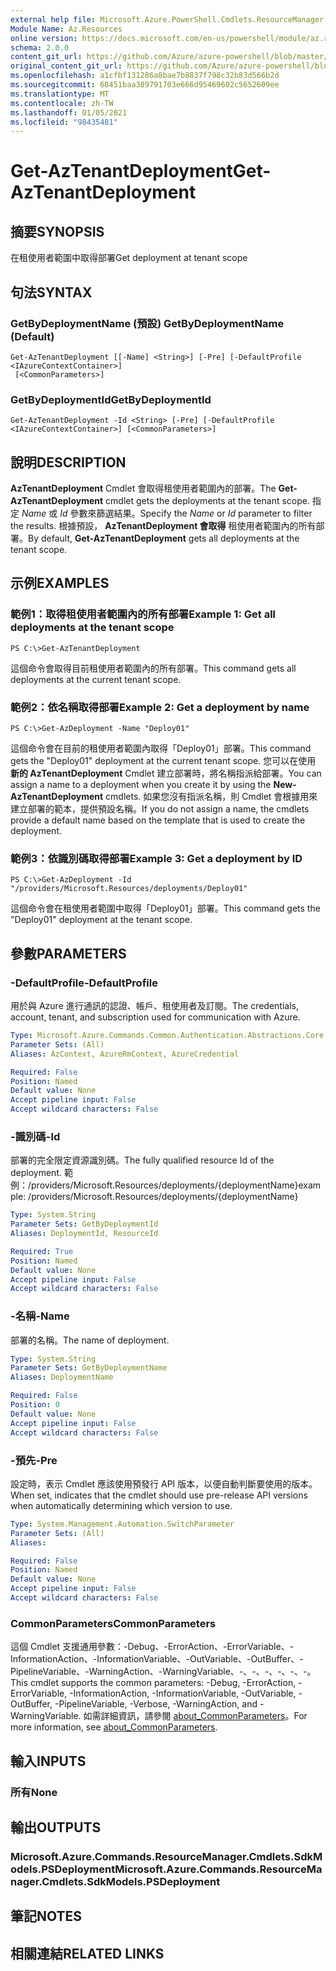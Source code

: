 ```yaml
---
external help file: Microsoft.Azure.PowerShell.Cmdlets.ResourceManager.dll-Help.xml
Module Name: Az.Resources
online version: https://docs.microsoft.com/en-us/powershell/module/az.resources/get-aztenantdeployment
schema: 2.0.0
content_git_url: https://github.com/Azure/azure-powershell/blob/master/src/Resources/Resources/help/Get-AzTenantDeployment.md
original_content_git_url: https://github.com/Azure/azure-powershell/blob/master/src/Resources/Resources/help/Get-AzTenantDeployment.md
ms.openlocfilehash: a1cfbf131286a8bae7b8837f798c32b83d566b2d
ms.sourcegitcommit: 68451baa389791703e666d95469602c5652609ee
ms.translationtype: MT
ms.contentlocale: zh-TW
ms.lasthandoff: 01/05/2021
ms.locfileid: "98435481"
---
```

# <span data-ttu-id="e906f-101">Get-AzTenantDeployment</span><span class="sxs-lookup"><span data-stu-id="e906f-101">Get-AzTenantDeployment</span></span>

## <span data-ttu-id="e906f-102">摘要</span><span class="sxs-lookup"><span data-stu-id="e906f-102">SYNOPSIS</span></span>
<span data-ttu-id="e906f-103">在租使用者範圍中取得部署</span><span class="sxs-lookup"><span data-stu-id="e906f-103">Get deployment at tenant scope</span></span>

## <span data-ttu-id="e906f-104">句法</span><span class="sxs-lookup"><span data-stu-id="e906f-104">SYNTAX</span></span>

### <span data-ttu-id="e906f-105">GetByDeploymentName (預設) </span><span class="sxs-lookup"><span data-stu-id="e906f-105">GetByDeploymentName (Default)</span></span>
```
Get-AzTenantDeployment [[-Name] <String>] [-Pre] [-DefaultProfile <IAzureContextContainer>]
 [<CommonParameters>]
```

### <span data-ttu-id="e906f-106">GetByDeploymentId</span><span class="sxs-lookup"><span data-stu-id="e906f-106">GetByDeploymentId</span></span>
```
Get-AzTenantDeployment -Id <String> [-Pre] [-DefaultProfile <IAzureContextContainer>] [<CommonParameters>]
```

## <span data-ttu-id="e906f-107">說明</span><span class="sxs-lookup"><span data-stu-id="e906f-107">DESCRIPTION</span></span>
<span data-ttu-id="e906f-108">**AzTenantDeployment** Cmdlet 會取得租使用者範圍內的部署。</span><span class="sxs-lookup"><span data-stu-id="e906f-108">The **Get-AzTenantDeployment** cmdlet gets the deployments at the tenant scope.</span></span>
<span data-ttu-id="e906f-109">指定 *Name* 或 *Id* 參數來篩選結果。</span><span class="sxs-lookup"><span data-stu-id="e906f-109">Specify the *Name* or *Id* parameter to filter the results.</span></span>
<span data-ttu-id="e906f-110">根據預設， **AzTenantDeployment 會取得** 租使用者範圍內的所有部署。</span><span class="sxs-lookup"><span data-stu-id="e906f-110">By default, **Get-AzTenantDeployment** gets all deployments at the tenant scope.</span></span>

## <span data-ttu-id="e906f-111">示例</span><span class="sxs-lookup"><span data-stu-id="e906f-111">EXAMPLES</span></span>

### <span data-ttu-id="e906f-112">範例1：取得租使用者範圍內的所有部署</span><span class="sxs-lookup"><span data-stu-id="e906f-112">Example 1: Get all deployments at the tenant scope</span></span>
```
PS C:\>Get-AzTenantDeployment
```

<span data-ttu-id="e906f-113">這個命令會取得目前租使用者範圍內的所有部署。</span><span class="sxs-lookup"><span data-stu-id="e906f-113">This command gets all deployments at the current tenant scope.</span></span>

### <span data-ttu-id="e906f-114">範例2：依名稱取得部署</span><span class="sxs-lookup"><span data-stu-id="e906f-114">Example 2: Get a deployment by name</span></span>
```
PS C:\>Get-AzDeployment -Name "Deploy01"
```

<span data-ttu-id="e906f-115">這個命令會在目前的租使用者範圍內取得「Deploy01」部署。</span><span class="sxs-lookup"><span data-stu-id="e906f-115">This command gets the "Deploy01" deployment at the current tenant scope.</span></span>
<span data-ttu-id="e906f-116">您可以在使用 **新的 AzTenantDeployment** Cmdlet 建立部署時，將名稱指派給部署。</span><span class="sxs-lookup"><span data-stu-id="e906f-116">You can assign a name to a deployment when you create it by using the **New-AzTenantDeployment** cmdlets.</span></span>
<span data-ttu-id="e906f-117">如果您沒有指派名稱，則 Cmdlet 會根據用來建立部署的範本，提供預設名稱。</span><span class="sxs-lookup"><span data-stu-id="e906f-117">If you do not assign a name, the cmdlets provide a default name based on the template that is used to create the deployment.</span></span>

### <span data-ttu-id="e906f-118">範例3：依識別碼取得部署</span><span class="sxs-lookup"><span data-stu-id="e906f-118">Example 3: Get a deployment by ID</span></span>
```
PS C:\>Get-AzDeployment -Id "/providers/Microsoft.Resources/deployments/Deploy01"
```

<span data-ttu-id="e906f-119">這個命令會在租使用者範圍中取得「Deploy01」部署。</span><span class="sxs-lookup"><span data-stu-id="e906f-119">This command gets the "Deploy01" deployment at the tenant scope.</span></span>

## <span data-ttu-id="e906f-120">參數</span><span class="sxs-lookup"><span data-stu-id="e906f-120">PARAMETERS</span></span>

### <span data-ttu-id="e906f-121">-DefaultProfile</span><span class="sxs-lookup"><span data-stu-id="e906f-121">-DefaultProfile</span></span>
<span data-ttu-id="e906f-122">用於與 Azure 進行通訊的認證、帳戶、租使用者及訂閱。</span><span class="sxs-lookup"><span data-stu-id="e906f-122">The credentials, account, tenant, and subscription used for communication with Azure.</span></span>

```yaml
Type: Microsoft.Azure.Commands.Common.Authentication.Abstractions.Core.IAzureContextContainer
Parameter Sets: (All)
Aliases: AzContext, AzureRmContext, AzureCredential

Required: False
Position: Named
Default value: None
Accept pipeline input: False
Accept wildcard characters: False
```

### <span data-ttu-id="e906f-123">-識別碼</span><span class="sxs-lookup"><span data-stu-id="e906f-123">-Id</span></span>
<span data-ttu-id="e906f-124">部署的完全限定資源識別碼。</span><span class="sxs-lookup"><span data-stu-id="e906f-124">The fully qualified resource Id of the deployment.</span></span>
<span data-ttu-id="e906f-125">範例：/providers/Microsoft.Resources/deployments/{deploymentName}</span><span class="sxs-lookup"><span data-stu-id="e906f-125">example: /providers/Microsoft.Resources/deployments/{deploymentName}</span></span>

```yaml
Type: System.String
Parameter Sets: GetByDeploymentId
Aliases: DeploymentId, ResourceId

Required: True
Position: Named
Default value: None
Accept pipeline input: False
Accept wildcard characters: False
```

### <span data-ttu-id="e906f-126">-名稱</span><span class="sxs-lookup"><span data-stu-id="e906f-126">-Name</span></span>
<span data-ttu-id="e906f-127">部署的名稱。</span><span class="sxs-lookup"><span data-stu-id="e906f-127">The name of deployment.</span></span>

```yaml
Type: System.String
Parameter Sets: GetByDeploymentName
Aliases: DeploymentName

Required: False
Position: 0
Default value: None
Accept pipeline input: False
Accept wildcard characters: False
```

### <span data-ttu-id="e906f-128">-預先</span><span class="sxs-lookup"><span data-stu-id="e906f-128">-Pre</span></span>
<span data-ttu-id="e906f-129">設定時，表示 Cmdlet 應該使用預發行 API 版本，以便自動判斷要使用的版本。</span><span class="sxs-lookup"><span data-stu-id="e906f-129">When set, indicates that the cmdlet should use pre-release API versions when automatically determining which version to use.</span></span>

```yaml
Type: System.Management.Automation.SwitchParameter
Parameter Sets: (All)
Aliases:

Required: False
Position: Named
Default value: None
Accept pipeline input: False
Accept wildcard characters: False
```

### <span data-ttu-id="e906f-130">CommonParameters</span><span class="sxs-lookup"><span data-stu-id="e906f-130">CommonParameters</span></span>
<span data-ttu-id="e906f-131">這個 Cmdlet 支援通用參數：-Debug、-ErrorAction、-ErrorVariable、-InformationAction、-InformationVariable、-OutVariable、-OutBuffer、-PipelineVariable、-WarningAction、-WarningVariable、-、-、-、-、-、-。</span><span class="sxs-lookup"><span data-stu-id="e906f-131">This cmdlet supports the common parameters: -Debug, -ErrorAction, -ErrorVariable, -InformationAction, -InformationVariable, -OutVariable, -OutBuffer, -PipelineVariable, -Verbose, -WarningAction, and -WarningVariable.</span></span> <span data-ttu-id="e906f-132">如需詳細資訊，請參閱 [about_CommonParameters](http://go.microsoft.com/fwlink/?LinkID=113216)。</span><span class="sxs-lookup"><span data-stu-id="e906f-132">For more information, see [about_CommonParameters](http://go.microsoft.com/fwlink/?LinkID=113216).</span></span>

## <span data-ttu-id="e906f-133">輸入</span><span class="sxs-lookup"><span data-stu-id="e906f-133">INPUTS</span></span>

### <span data-ttu-id="e906f-134">所有</span><span class="sxs-lookup"><span data-stu-id="e906f-134">None</span></span>

## <span data-ttu-id="e906f-135">輸出</span><span class="sxs-lookup"><span data-stu-id="e906f-135">OUTPUTS</span></span>

### <span data-ttu-id="e906f-136">Microsoft.Azure.Commands.ResourceManager.Cmdlets.SdkModels.PSDeployment</span><span class="sxs-lookup"><span data-stu-id="e906f-136">Microsoft.Azure.Commands.ResourceManager.Cmdlets.SdkModels.PSDeployment</span></span>

## <span data-ttu-id="e906f-137">筆記</span><span class="sxs-lookup"><span data-stu-id="e906f-137">NOTES</span></span>

## <span data-ttu-id="e906f-138">相關連結</span><span class="sxs-lookup"><span data-stu-id="e906f-138">RELATED LINKS</span></span>
